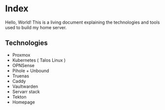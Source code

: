 # Index

Hello, World! This is a living document explaining the technologies and tools used to build my home server.

## Technologies

- Proxmox
- Kubernetes ( Talos Linux )
- OPNSense
- Pihole + Unbound
- Truenas
- Caddy
- Vaultwarden
- Servarr stack
- Tekton
- Homepage